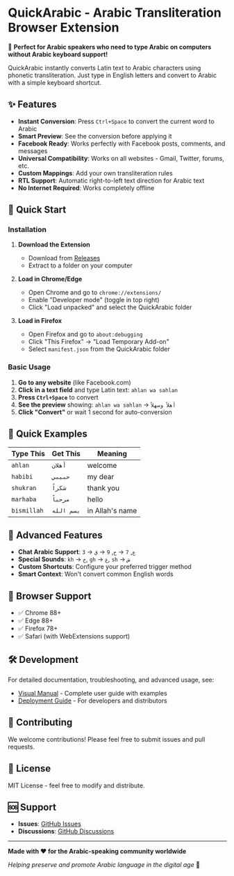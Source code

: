 # QuickArabic - Arabic Transliteration Browser Extension

🎯 **Perfect for Arabic speakers who need to type Arabic on computers without Arabic keyboard support!**

QuickArabic instantly converts Latin text to Arabic characters using phonetic transliteration. Just type in English letters and convert to Arabic with a simple keyboard shortcut.

## ✨ Features

- **Instant Conversion**: Press `Ctrl+Space` to convert the current word to Arabic
- **Smart Preview**: See the conversion before applying it  
- **Facebook Ready**: Works perfectly with Facebook posts, comments, and messages
- **Universal Compatibility**: Works on all websites - Gmail, Twitter, forums, etc.
- **Custom Mappings**: Add your own transliteration rules
- **RTL Support**: Automatic right-to-left text direction for Arabic text
- **No Internet Required**: Works completely offline

## 🚀 Quick Start

### Installation

1. **Download the Extension**
   - Download from [Releases](https://github.com/ahmedEssyad/QuickArabic/releases)
   - Extract to a folder on your computer

2. **Load in Chrome/Edge**
   - Open Chrome and go to `chrome://extensions/`
   - Enable "Developer mode" (toggle in top right)
   - Click "Load unpacked" and select the QuickArabic folder

3. **Load in Firefox**
   - Open Firefox and go to `about:debugging`
   - Click "This Firefox" → "Load Temporary Add-on"
   - Select `manifest.json` from the QuickArabic folder

### Basic Usage

1. **Go to any website** (like Facebook.com)
2. **Click in a text field** and type Latin text: `ahlan wa sahlan`
3. **Press `Ctrl+Space`** to convert
4. **See the preview** showing: `ahlan wa sahlan` → `أهلاً وسهلاً`
5. **Click "Convert"** or wait 1 second for auto-conversion

## 📖 Quick Examples

| Type This | Get This | Meaning |
|-----------|----------|---------|
| `ahlan` | `أهلان` | welcome |
| `habibi` | `حبيبي` | my dear |
| `shukran` | `شكراً` | thank you |
| `marhaba` | `مرحباً` | hello |
| `bismillah` | `بسم الله` | in Allah's name |

## 🔧 Advanced Features

- **Chat Arabic Support**: `3` → `ع`, `7` → `ح`, `9` → `ق`
- **Special Sounds**: `kh` → `خ`, `gh` → `غ`, `sh` → `ش`
- **Custom Shortcuts**: Configure your preferred trigger method
- **Smart Context**: Won't convert common English words

## 📱 Browser Support

- ✅ Chrome 88+
- ✅ Edge 88+  
- ✅ Firefox 78+
- ✅ Safari (with WebExtensions support)

## 🛠️ Development

For detailed documentation, troubleshooting, and advanced usage, see:
- [Visual Manual](VISUAL_MANUAL.md) - Complete user guide with examples
- [Deployment Guide](DEPLOYMENT_GUIDE.md) - For developers and distributors

## 🤝 Contributing

We welcome contributions! Please feel free to submit issues and pull requests.

## 📄 License

MIT License - feel free to modify and distribute.

## 🆘 Support

- **Issues**: [GitHub Issues](https://github.com/ahmedEssyad/QuickArabic/issues)
- **Discussions**: [GitHub Discussions](https://github.com/ahmedEssyad/QuickArabic/discussions)

---

**Made with ❤️ for the Arabic-speaking community worldwide**

*Helping preserve and promote Arabic language in the digital age* 🌟